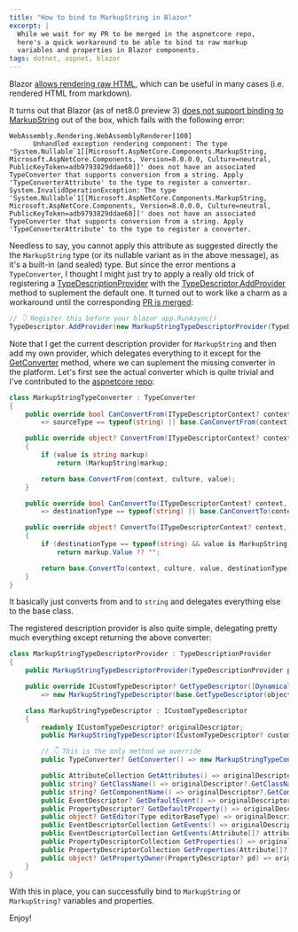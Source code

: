 ```yaml
---
title: "How to bind to MarkupString in Blazor"
excerpt: |
  While we wait for my PR to be merged in the aspnetcore repo, 
  here's a quick workaround to be able to bind to raw markup 
  variables and properties in Blazor components.
tags: dotnet, aspnet, blazor
---
```


Blazor [allows rendering raw HTML](https://learn.microsoft.com/en-us/aspnet/core/blazor/components/?view=aspnetcore-7.0#raw-html), 
which can be useful in many cases (i.e. rendered HTML from markdown).

It turns out that Blazor (as of net8.0 preview 3) [does not support binding to MarkupString](https://github.com/dotnet/aspnetcore/issues/47718) 
out of the box, which fails with the following error:

```
WebAssembly.Rendering.WebAssemblyRenderer[100]
      Unhandled exception rendering component: The type 'System.Nullable`1[[Microsoft.AspNetCore.Components.MarkupString, Microsoft.AspNetCore.Components, Version=8.0.0.0, Culture=neutral, PublicKeyToken=adb9793829ddae60]]' does not have an associated TypeConverter that supports conversion from a string. Apply 'TypeConverterAttribute' to the type to register a converter.
System.InvalidOperationException: The type 'System.Nullable`1[[Microsoft.AspNetCore.Components.MarkupString, Microsoft.AspNetCore.Components, Version=8.0.0.0, Culture=neutral, PublicKeyToken=adb9793829ddae60]]' does not have an associated TypeConverter that supports conversion from a string. Apply 'TypeConverterAttribute' to the type to register a converter.
```

Needless to say, you cannot apply this attribute as suggested directly the the `MarkupString` 
type (or its nullable variant as in the above message), as it's a built-in (and sealed) type. But since the 
error mentions a `TypeConverter`, I thought I might just try to apply a really old trick of 
registering a [TypeDescriptionProvider](https://docs.microsoft.com/en-us/dotnet/api/system.componentmodel.typedescriptionprovider?view=net-7.0) 
with the [TypeDescriptor.AddProvider](https://learn.microsoft.com/en-us/dotnet/api/system.componentmodel.typedescriptor.addprovider?view=net-7.0) 
method to suplement the default one. It turned out to work like a charm as a workaround 
until the corresponding [PR is merged](https://github.com/dotnet/aspnetcore/pull/47719):

```csharp
// 👇 Register this before your blazor app.RunAsync()
TypeDescriptor.AddProvider(new MarkupStringTypeDescriptorProvider(TypeDescriptor.GetProvider(typeof(MarkupString))), typeof(MarkupString));
```

Note that I get the current description provider for `MarkupString` and then add my own provider, 
which delegates everything to it except for the [GetConverter](https://learn.microsoft.com/en-us/dotnet/api/system.componentmodel.icustomtypedescriptor.getconverter?view=net-7.0) 
method, where we can suplement the missing converter in the platform. Let's first see the actual 
converter which is quite trivial and I've contributed to the [aspnetcore repo](https://github.com/dotnet/aspnetcore/pull/47719):

```csharp
class MarkupStringTypeConverter : TypeConverter
{
    public override bool CanConvertFrom(ITypeDescriptorContext? context, Type sourceType)
        => sourceType == typeof(string) || base.CanConvertFrom(context, sourceType);

    public override object? ConvertFrom(ITypeDescriptorContext? context, CultureInfo? culture, object value)
    {
        if (value is string markup)
            return (MarkupString)markup;

        return base.ConvertFrom(context, culture, value);
    }

    public override bool CanConvertTo(ITypeDescriptorContext? context, [NotNullWhen(true)] Type? destinationType)
        => destinationType == typeof(string) || base.CanConvertTo(context, destinationType);

    public override object? ConvertTo(ITypeDescriptorContext? context, CultureInfo? culture, object? value, Type destinationType)
    {
        if (destinationType == typeof(string) && value is MarkupString markup)
            return markup.Value ?? "";

        return base.ConvertTo(context, culture, value, destinationType);
    }
}
```

It basically just converts from and to `string` and delegates everything else to the base class.

The registered description provider is also quite simple, delegating pretty much everything 
except returning the above converter:

```csharp
class MarkupStringTypeDescriptorProvider : TypeDescriptionProvider
{
    public MarkupStringTypeDescriptorProvider(TypeDescriptionProvider parent) : base(parent) { }

    public override ICustomTypeDescriptor? GetTypeDescriptor([DynamicallyAccessedMembers((DynamicallyAccessedMemberTypes)(-1))] Type objectType, object? instance) 
        => new MarkupStringTypeDescriptor(base.GetTypeDescriptor(objectType, instance));

    class MarkupStringTypeDescriptor : ICustomTypeDescriptor
    {
        readonly ICustomTypeDescriptor? originalDescriptor;
        public MarkupStringTypeDescriptor(ICustomTypeDescriptor? customTypeDescriptor) => originalDescriptor = customTypeDescriptor;

        // 👇 This is the only method we override
        public TypeConverter? GetConverter() => new MarkupStringTypeConverter();

        public AttributeCollection GetAttributes() => originalDescriptor?.GetAttributes() ?? new AttributeCollection();
        public string? GetClassName() => originalDescriptor?.GetClassName();
        public string? GetComponentName() => originalDescriptor?.GetComponentName();
        public EventDescriptor? GetDefaultEvent() => originalDescriptor?.GetDefaultEvent();
        public PropertyDescriptor? GetDefaultProperty() => originalDescriptor?.GetDefaultProperty();
        public object? GetEditor(Type editorBaseType) => originalDescriptor?.GetEditor(editorBaseType);
        public EventDescriptorCollection GetEvents() => originalDescriptor?.GetEvents() ?? new EventDescriptorCollection(null);
        public EventDescriptorCollection GetEvents(Attribute[]? attributes) => originalDescriptor?.GetEvents(attributes) ?? new EventDescriptorCollection(null);
        public PropertyDescriptorCollection GetProperties() => originalDescriptor?.GetProperties() ?? new PropertyDescriptorCollection(null);
        public PropertyDescriptorCollection GetProperties(Attribute[]? attributes) => originalDescriptor?.GetProperties(attributes) ?? new PropertyDescriptorCollection(null);
        public object? GetPropertyOwner(PropertyDescriptor? pd) => originalDescriptor?.GetPropertyOwner(pd);
    }
}
```

With this in place, you can successfully bind to `MarkupString` or `MarkupString?` variables and properties.

Enjoy!